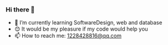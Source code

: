 ### Hi there 👋
- 🌱 I’m currently learning SoftwareDesign, web and database
- 😊 It would be my pleasure if my code would help you
- 📫 How to reach me: 1228428816@qq.com

<!--
**cdt3211/cdt3211** is a ✨ _special_ ✨ repository because its `README.md` (this file) appears on your GitHub profile.

Here are some ideas to get you started:

- 🔭 I’m currently working on ...
- 🌱 I’m currently learning ...
- 👯 I’m looking to collaborate on ...
- 🤔 I’m looking for help with ...
- 💬 Ask me about ...
- 📫 How to reach me: ...
- 😄 Pronouns: ...
- ⚡ Fun fact: ...
-->
